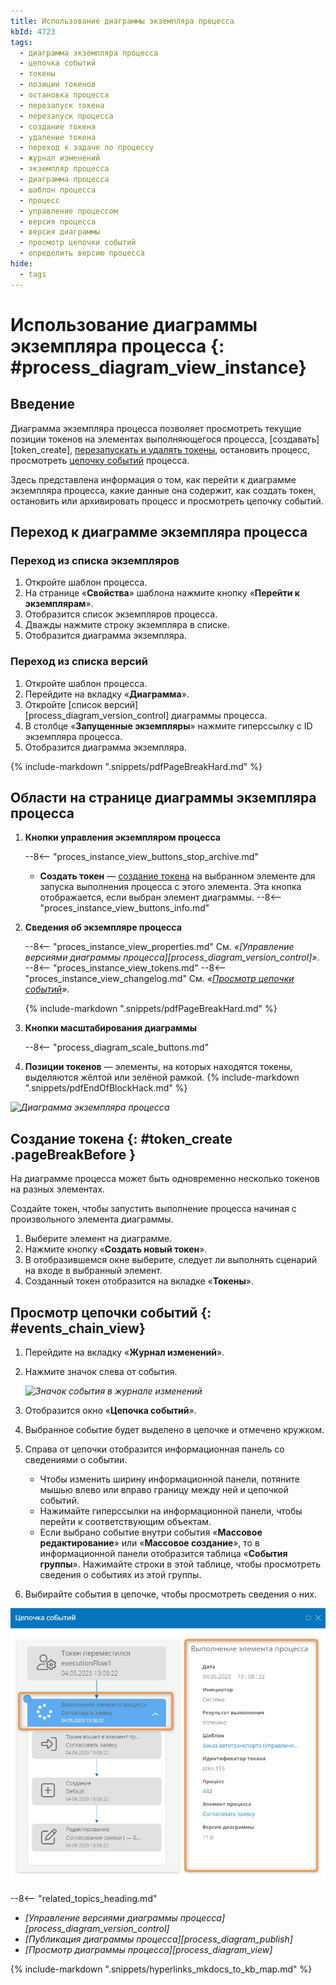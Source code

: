 ```yaml
---
title: Использование диаграммы экземпляра процесса
kbId: 4723
tags:
  - диаграмма экземпляра процесса
  - цепочка событий
  - токены
  - позиции токенов
  - остановка процесса
  - перезапуск токена
  - перезапуск процесса
  - создание токена
  - удаление токена
  - переход к задаче по процессу
  - журнал изменений
  - экземпляр процесса
  - диаграмма процесса
  - шаблон процесса
  - процесс
  - управление процессом
  - версия процесса
  - версия диаграммы
  - просмотр цепочки событий
  - определить версию процесса
hide:
  - tags
---
```


# Использование диаграммы экземпляра процесса {: #process_diagram_view_instance}

## Введение

Диаграмма экземпляра процесса позволяет просмотреть текущие позиции токенов на элементах выполняющегося процесса, [создавать][token_create], [перезапускать и удалять токены](#tokens-tab), остановить процесс, просмотреть [цепочку событий](#events_chain_view) процесса.

Здесь представлена информация о том, как перейти к диаграмме экземпляра процесса, какие данные она содержит, как создать токен, остановить или архивировать процесс и просмотреть цепочку событий.

## Переход к диаграмме экземпляра процесса

### Переход из списка экземпляров

1. Откройте шаблон процесса.
2. На странице «**Свойства**» шаблона нажмите кнопку «**Перейти к экземплярам**».
3. Отобразится список экземпляров процесса.
4. Дважды нажмите строку экземпляра в списке.
5. Отобразится диаграмма экземпляра.

### Переход из списка версий

1. Откройте шаблон процесса.
2. Перейдите на вкладку «**Диаграмма**».
3. Откройте [список версий][process_diagram_version_control] диаграммы процесса.
4. В столбце «**Запущенные экземпляры**» нажмите гиперссылку с ID экземпляра процесса.
5. Отобразится диаграмма экземпляра.

{% include-markdown ".snippets/pdfPageBreakHard.md" %}

## Области на странице диаграммы экземпляра процесса

1. **Кнопки управления экземпляром процесса**

    --8<-- "proces_instance_view_buttons_stop_archive.md"
    - **Создать токен** — [создание токена](#token_create) на выбранном элементе для запуска выполнения процесса с этого элемента. Эта кнопка отображается, если выбран элемент диаграммы.
    --8<-- "proces_instance_view_buttons_info.md"

2. **Сведения об экземпляре процесса**

    --8<-- "proces_instance_view_properties.md"
        См. _«[Управление версиями диаграммы процесса][process_diagram_version_control]»_.
    --8<-- "proces_instance_view_tokens.md"
    --8<-- "proces_instance_view_changelog.md"
        См. _«[Просмотр цепочки событий](#events_chain_view)»_.

    {% include-markdown ".snippets/pdfPageBreakHard.md" %}

3. **Кнопки масштабирования диаграммы**

      --8<-- "process_diagram_scale_buttons.md"

4. **Позиции токенов** — элементы, на которых находятся токены, выделяются жёлтой или зелёной рамкой. {% include-markdown ".snippets/pdfEndOfBlockHack.md" %}

_![Диаграмма экземпляра процесса](img/process_diagram_view_instance.png)_

## Создание токена {: #token_create .pageBreakBefore }

На диаграмме процесса может быть одновременно несколько токенов на разных элементах.

Создайте токен, чтобы запустить выполнение процесса начиная с произвольного элемента диаграммы.

1. Выберите элемент на диаграмме.
2. Нажмите кнопку «**Создать новый токен**».
3. В отобразившемся окне выберите, следует ли выполнять сценарий на входе в выбранный элемент.
4. Созданный токен отобразится на вкладке «**Токены**».

## Просмотр цепочки событий {: #events_chain_view}

1. Перейдите на вкладку «**Журнал изменений**».
2. Нажмите значок слева от события.

    _![Значок события в журнале изменений](img/process_diagram_view_instance_event_icon.png)_

3. Отобразится окно «**Цепочка событий**».
4. Выбранное событие будет выделено в цепочке и отмечено кружком.
5. Справа от цепочки отобразится информационная панель со сведениями о событии.

    - Чтобы изменить ширину информационной панели, потяните мышью влево или вправо границу между ней и цепочкой событий.
    - Нажимайте гиперссылки на информационной панели, чтобы перейти к соответствующим объектам.
    - Если выбрано событие внутри события «**Массовое редактирование**» или «**Массовое создание**», то в информационной панели отобразится таблица «**События группы**». Нажимайте строки в этой таблице, чтобы просмотреть сведения о событиях из этой группы.

6. Выбирайте события в цепочке, чтобы просмотреть сведения о них.

_![Просмотр цепочки событий экземпляра процесса](img/process_diagram_view_events_chain.png)_

<div class="relatedTopics" markdown="block">

--8<-- "related_topics_heading.md"

- _[Управление версиями диаграммы процесса][process_diagram_version_control]_
- _[Публикация диаграммы процесса][process_diagram_publish]_
- _[Просмотр диаграммы процесса][process_diagram_view]_

</div>

{% include-markdown ".snippets/hyperlinks_mkdocs_to_kb_map.md" %}
